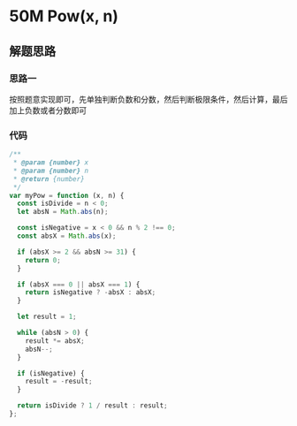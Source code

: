 # 50M Pow(x, n)

## 解题思路

### 思路一

按照题意实现即可，先单独判断负数和分数，然后判断极限条件，然后计算，最后加上负数或者分数即可

### 代码

```js
/**
 * @param {number} x
 * @param {number} n
 * @return {number}
 */
var myPow = function (x, n) {
  const isDivide = n < 0;
  let absN = Math.abs(n);

  const isNegative = x < 0 && n % 2 !== 0;
  const absX = Math.abs(x);

  if (absX >= 2 && absN >= 31) {
    return 0;
  }

  if (absX === 0 || absX === 1) {
    return isNegative ? -absX : absX;
  }

  let result = 1;

  while (absN > 0) {
    result *= absX;
    absN--;
  }

  if (isNegative) {
    result = -result;
  }

  return isDivide ? 1 / result : result;
};
```
